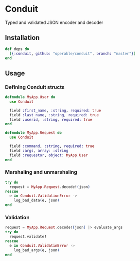 # Conduit

Typed and validated JSON encoder and decoder

## Installation

```elixir
def deps do
  [{:conduit, github: "operable/conduit", branch: "master"}]
end
```

## Usage

### Defining Conduit structs

```elixir
defmodule MyApp.User do
  use Conduit

  field :first_name, :string, required: true
  field :last_name, :string, required: true
  field :userid, :string, required: true
end

defmodule MyApp.Request do
  use Conduit

  field :command, :string, required: true
  field :args, array: :string
  field :requestor, object: MyApp.User
end
```

### Marshaling and unmarshaling

```elixir
try do
  request = MyApp.Request.decode!(json)
rescue
  e in Conduit.ValidationError ->
    log_bad_data(e, json)
end
```

### Validation

```elixir
request = MyApp.Request.decode!(json) |> evaluate_args
try do
  request.validate!
rescue
  e in Conduit.ValidatinError ->
    log_bad_args(e, json)
end
```
